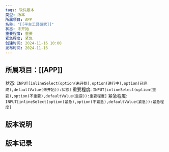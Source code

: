 ```yaml
---
tags: 软件版本
类型: 版本
所属项目: APP
名称: "[[平台工具研究]]"
状态: 未开始
重要程度: 重要
紧急程度: 紧急
创建时间: 2024-11-16 10:00
发布时间: 2024-11-16
---
```

## 所属项目：[[APP]]

状态: `INPUT[inlineSelect(option(未开始),option(进行中),option(已完成),defaultValue(未开始)):状态]` 重要程度: `INPUT[inlineSelect(option(重要),option(不重要),defaultValue(重要)):重要程度]` 紧急程度: `INPUT[inlineSelect(option(紧急),option(不紧急),defaultValue(紧急)):紧急程度]`

## 版本说明


## 版本记录

